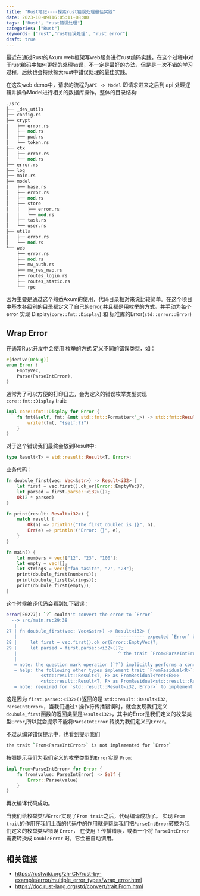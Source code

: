 ```yaml
---
title: "Rust笔记----探索rust错误处理最佳实践"
date: 2023-10-09T16:05:11+08:00
tags: ["Rust", "rust错误处理"]
categories: ["Rust"]
keywords: ["rust","rust错误处理", "rust error"]
draft: true
---
```


最近在通过Rust的Axum web框架写web服务进行rust编码实践，在这个过程中对于rust编码中如何更好的处理错误，不一定是最好的办法，但是是一次不错的学习过程，后续也会持续探索rust中错误处理的最佳实践。

在这次web demo中，请求的流程为`API -> Model` 即请求进来之后到 api 处理逻辑并操作Model进行相关的数据库操作，整体的目录结构:

```rust
./src
├── _dev_utils
├── config.rs
├── crypt
│   ├── error.rs
│   ├── mod.rs
│   ├── pwd.rs
│   └── token.rs
├── ctx
│   ├── error.rs
│   └── mod.rs
├── error.rs
├── log
├── main.rs
├── model
│   ├── base.rs
│   ├── error.rs
│   ├── mod.rs
│   ├── store
│   │   ├── error.rs
│   │   └── mod.rs
│   ├── task.rs
│   └── user.rs
├── utils
│   ├── error.rs
│   └── mod.rs
└── web
    ├── error.rs
    ├── mod.rs
    ├── mw_auth.rs
    ├── mw_res_map.rs
    ├── routes_login.rs
    ├── routes_static.rs
    └── rpc
```

因为主要是通过这个熟悉Axum的使用，代码目录相对来说比较简单。在这个项目中基本各级别的目录都定义了自己的error,并且都是用枚举的方式。并手动为每个error 实现 Display(`core::fmt::Display`) 和 标准库的Error(`std::error::Error`)

## Wrap Error

在通常Rust开发中会使用 枚举的方式 定义不同的错误类型，如：

```rust
#[derive(Debug)]
enum Error {
    EmptyVec,
    Parse(ParseIntError),
}
```

通常为了可以方便的打印日志，会为定义的错误枚举类型实现 `core::fmt::Display` trait:

```rust
impl core::fmt::Display for Error {
    fn fmt(&self, fmt: &mut std::fmt::Formatter<'_>) -> std::fmt::Result {
        write!(fmt, "{self:?}")
    }
}
```

对于这个错误我们最终会放到Result中:

```rust
type Result<T> = std::result::Result<T, Error>;
```

业务代码：

```rust
fn doubule_first(vec: Vec<&str>) -> Result<i32> {
    let first = vec.first().ok_or(Error::EmptyVec)?;
    let parsed = first.parse::<i32>()?;
    Ok(2 * parsed)
}

fn print(result: Result<i32>) {
    match result {
        Ok(n) => println!("The first doubled is {}", n),
        Err(e) => println!("Error: {}", e),
    }
}

fn main() {
    let numbers = vec!["12", "23", "100"];
    let empty = vec![];
    let strings = vec!["fan-tasitc", "2", "23"];
    print(doubule_first(numbers));
    print(doubule_first(strings));
    print(doubule_first(empty));
}
```

这个时候编译代码会看到如下错误：

```bash
error[E0277]: `?` couldn't convert the error to `Error`
  --> src/main.rs:29:38
   |
27 | fn doubule_first(vec: Vec<&str>) -> Result<i32> {
   |                                     ----------- expected `Error` because of this
28 |     let first = vec.first().ok_or(Error::EmptyVec)?;
29 |     let parsed = first.parse::<i32>()?;
   |                                      ^ the trait `From<ParseIntError>` is not implemented for `Error`
   |
   = note: the question mark operation (`?`) implicitly performs a conversion on the error value using the `From` trait
   = help: the following other types implement trait `FromResidual<R>`:
             <std::result::Result<T, F> as FromResidual<Yeet<E>>>
             <std::result::Result<T, F> as FromResidual<std::result::Result<Infallible, E>>>
   = note: required for `std::result::Result<i32, Error>` to implement `FromResidual<std::result::Result<Infallible, ParseIntError>>`
```

这是因为 `first.parse::<i32>()`返回的是 `std::result::Result<i32, ParseIntError>`，当我们通过`?`  操作符传播错误时，就会发现我们定义`doubule_first`函数的返回类型是`Result<i32>`，其中的Error是我们定义的枚举类型`Error`,所以就会提示不能将`ParseIntError` 转换为我们定义的`Error`。

不过从编译错误提示中，也看到提示我们

```bash
the trait `From<ParseIntError>` is not implemented for `Error`
```

按照提示我们为我们定义的枚举类型的`Error`实现 `From`:

```rust
impl From<ParseIntError> for Error {
    fn from(value: ParseIntError) -> Self {
        Error::Parse(value)
    }
}
```

再次编译代码成功。

当我们给枚举类型`Error`实现了`From trait`之后，代码编译成功了。
实现 `From trait`的作用在我们上面的代码中的作用就是帮助我们把`ParseIntError`转换为我们定义的枚举类型错误 `Error`，
在使用 `?` 传播错误，或者一个将 `ParseIntError` 需要转换成 `DoubleError` 时，它会被自动调用。

## 相关链接

- <https://rustwiki.org/zh-CN/rust-by-example/error/multiple_error_types/wrap_error.html>
- <https://doc.rust-lang.org/std/convert/trait.From.html>
